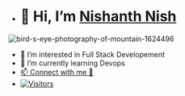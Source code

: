 - # 👋 Hi, I’m [Nishanth Nish](mailto:nishanthbangera107@gmail.com)
![bird-s-eye-photography-of-mountain-1624496](https://user-images.githubusercontent.com/43651531/199888159-f10c53fd-21f0-4f94-8f0b-69993cd15523.jpg)

- 👀 I’m interested in Full Stack Developement
- 🌱 I’m currently learning Devops
- [📫 Connect with me 💬](https://www.linkedin.com/in/nishanth-b/)
- [![Visitors](https://api.visitorbadge.io/api/visitors?path=https%3A%2F%2Fgithub.com%2FNishanthbnish&label=Visitors&countColor=%232ccce4&style=plastic&labelStyle=upper)](https://visitorbadge.io/status?path=https%3A%2F%2Fgithub.com%2FNishanthbnish)
<!---
Nishanthbnish/Nishanthbnish is a ✨ special ✨ repository because its `README.md` (this file) appears on your GitHub profile.
You can click the Preview link to take a look at your changes.
--->
